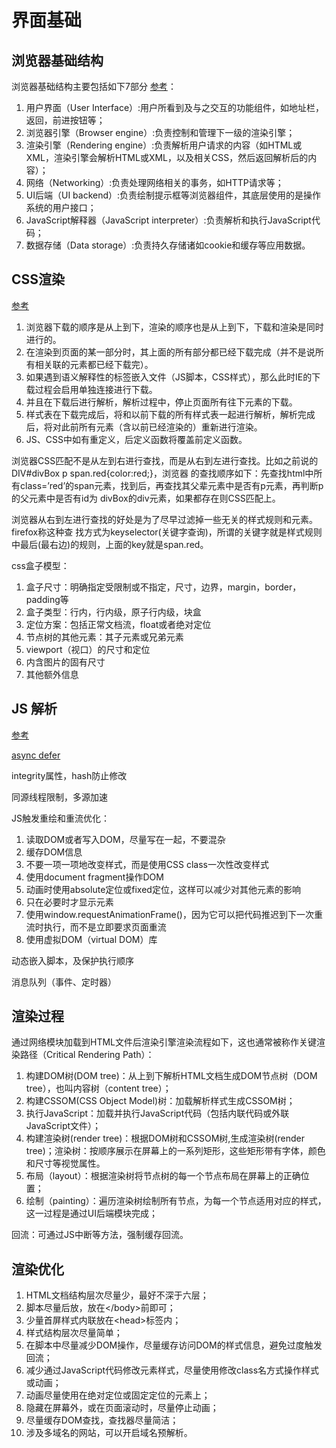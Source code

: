 # 界面基础

## 浏览器基础结构

浏览器基础结构主要包括如下7部分
[参考](https://blog.csdn.net/buzhibujuell/article/details/68952370)：

1. 用户界面（User Interface）:用户所看到及与之交互的功能组件，如地址栏，返回，前进按钮等；
2. 浏览器引擎（Browser engine）:负责控制和管理下一级的渲染引擎；
3. 渲染引擎（Rendering engine）:负责解析用户请求的内容（如HTML或XML，渲染引擎会解析HTML或XML，以及相关CSS，然后返回解析后的内容）；
4. 网络（Networking）:负责处理网络相关的事务，如HTTP请求等；
5. UI后端（UI backend）:负责绘制提示框等浏览器组件，其底层使用的是操作系统的用户接口；
6. JavaScript解释器（JavaScript interpreter）:负责解析和执行JavaScript代码；
7. 数据存储（Data storage）:负责持久存储诸如cookie和缓存等应用数据。

## CSS渲染

[参考](https://blog.csdn.net/ssisse/article/details/51200737)

1. 浏览器下载的顺序是从上到下，渲染的顺序也是从上到下，下载和渲染是同时进行的。
2. 在渲染到页面的某一部分时，其上面的所有部分都已经下载完成（并不是说所有相关联的元素都已经下载完）。
3. 如果遇到语义解释性的标签嵌入文件（JS脚本，CSS样式），那么此时IE的下载过程会启用单独连接进行下载。
4. 并且在下载后进行解析，解析过程中，停止页面所有往下元素的下载。
5. 样式表在下载完成后，将和以前下载的所有样式表一起进行解析，解析完成后，将对此前所有元素（含以前已经渲染的）重新进行渲染。
6. JS、CSS中如有重定义，后定义函数将覆盖前定义函数。

浏览器CSS匹配不是从左到右进行查找，而是从右到左进行查找。比如之前说的DIV#divBox p span.red{color:red;}，浏览器 的查找顺序如下：先查找html中所有class=’red’的span元素，找到后，再查找其父辈元素中是否有p元素，再判断p的父元素中是否有id为 divBox的div元素，如果都存在则CSS匹配上。

浏览器从右到左进行查找的好处是为了尽早过滤掉一些无关的样式规则和元素。firefox称这种查 找方式为keyselector(关键字查询)，所谓的关键字就是样式规则中最后(最右边)的规则，上面的key就是span.red。

css盒子模型：

1. 盒子尺寸：明确指定受限制或不指定，尺寸，边界，margin，border，padding等
2. 盒子类型：行内，行内级，原子行内级，块盒
3. 定位方案：包括正常文档流，float或者绝对定位
4. 节点树的其他元素：其子元素或兄弟元素
5. viewport（视口）的尺寸和定位
6. 内含图片的固有尺寸
7. 其他额外信息

## JS 解析

[参考](https://blog.csdn.net/qiuchangjun/article/details/79849761)

[async defer](https://www.cnblogs.com/jiasm/p/7683930.html)

integrity属性，hash防止修改

同源线程限制，多源加速

JS触发重绘和重流优化：

1. 读取DOM或者写入DOM，尽量写在一起，不要混杂
2. 缓存DOM信息
3. 不要一项一项地改变样式，而是使用CSS class一次性改变样式
4. 使用document fragment操作DOM
5. 动画时使用absolute定位或fixed定位，这样可以减少对其他元素的影响
6. 只在必要时才显示元素
7. 使用window.requestAnimationFrame()，因为它可以把代码推迟到下一次重流时执行，而不是立即要求页面重流
8. 使用虚拟DOM（virtual DOM）库

动态嵌入脚本，及保护执行顺序

消息队列（事件、定时器）

## 渲染过程

通过网络模块加载到HTML文件后渲染引擎渲染流程如下，这也通常被称作关键渲染路径（Critical Rendering Path）：

1. 构建DOM树(DOM tree)：从上到下解析HTML文档生成DOM节点树（DOM tree），也叫内容树（content tree）；
2. 构建CSSOM(CSS Object Model)树：加载解析样式生成CSSOM树；
3. 执行JavaScript：加载并执行JavaScript代码（包括内联代码或外联JavaScript文件）；
4. 构建渲染树(render tree)：根据DOM树和CSSOM树,生成渲染树(render tree)；渲染树：按顺序展示在屏幕上的一系列矩形，这些矩形带有字体，颜色和尺寸等视觉属性。
5. 布局（layout）：根据渲染树将节点树的每一个节点布局在屏幕上的正确位置；
6. 绘制（painting）：遍历渲染树绘制所有节点，为每一个节点适用对应的样式，这一过程是通过UI后端模块完成；

回流：可通过JS中断等方法，强制缓存回流。

## 渲染优化

1. HTML文档结构层次尽量少，最好不深于六层；
2. 脚本尽量后放，放在\<\/body\>前即可；
3. 少量首屏样式内联放在\<head\>标签内；
4. 样式结构层次尽量简单；
5. 在脚本中尽量减少DOM操作，尽量缓存访问DOM的样式信息，避免过度触发回流；
6. 减少通过JavaScript代码修改元素样式，尽量使用修改class名方式操作样式或动画；
7. 动画尽量使用在绝对定位或固定定位的元素上；
8. 隐藏在屏幕外，或在页面滚动时，尽量停止动画；
9. 尽量缓存DOM查找，查找器尽量简洁；
10. 涉及多域名的网站，可以开启域名预解析。
